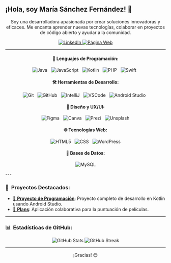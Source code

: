 ## ¡Hola, soy María Sánchez Fernández! 👋
<div align="center">
  <p>Soy una desarrolladora apasionada por crear soluciones innovadoras y eficaces. Me encanta aprender nuevas tecnologías, colaborar en proyectos de código abierto y ayudar a la comunidad.</p>
  
  <!-- LinkedIn Badge -->
  <a href="https://www.linkedin.com/in/mariasanchezfernandez/" target="_blank">
    <img src="https://img.shields.io/badge/LinkedIn-0077B5?style=for-the-badge&logo=linkedin&logoColor=white" alt="LinkedIn" />
  </a>
  
  <!-- Website Badge -->
  <a href="https://www.mariasanchezfdez.es/" target="_blank">
    <img src="https://img.shields.io/badge/Página_Web-yellow?style=for-the-badge&logo=medium&logoColor=white" alt="Página Web" />
  </a>
</div>

---

#### <div align="center">🚀 Lenguajes de Programación:</div>
<p align="center">
  <img src="https://img.shields.io/badge/Java-F80000?style=for-the-badge&logo=oracle&logoColor=white" alt="Java" />&nbsp;&nbsp;
  <img src="https://img.shields.io/badge/JavaScript-323330?style=for-the-badge&logo=javascript&logoColor=F7DF1E" alt="JavaScript" />&nbsp;&nbsp;
  <img src="https://img.shields.io/badge/Kotlin-B125EA?style=for-the-badge&logo=kotlin&logoColor=white" alt="Kotlin" />&nbsp;&nbsp;
  <img src="https://img.shields.io/badge/PHP-777BB4?style=for-the-badge&logo=php&logoColor=white" alt="PHP" />&nbsp;&nbsp;
  <img src="https://img.shields.io/badge/Swift-FA7343?style=for-the-badge&logo=swift&logoColor=white" alt="Swift" />&nbsp;&nbsp;
</p>

#### <div align="center">🛠️ Herramientas de Desarrollo:</div>
<p align="center">
  <img src="https://img.shields.io/badge/Git-F05032?style=for-the-badge&logo=git&logoColor=white" alt="Git" />&nbsp;&nbsp;
  <img src="https://img.shields.io/badge/github-181717?style=for-the-badge&logo=github&logoColor=white" alt="GitHub" />&nbsp;&nbsp;
  <img src="https://img.shields.io/badge/IntelliJ_IDEA-000000.svg?style=for-the-badge&logo=intellij-idea&logoColor=white" alt="IntelliJ" />&nbsp;&nbsp;
  <img src="https://img.shields.io/badge/VSCode-0078D4?style=for-the-badge&logo=visual%20studio%20code&logoColor=white" alt="VSCode" />&nbsp;&nbsp;
  <img src="https://img.shields.io/badge/Android_Studio-3DDC84?style=for-the-badge&logo=android-studio&logoColor=white" alt="Android Studio" />&nbsp;&nbsp;
</p>

#### <div align="center">🎨 Diseño y UX/UI:</div>
<p align="center">
  <img src="https://img.shields.io/badge/Figma-F24E1E?style=for-the-badge&logo=figma&logoColor=white" alt="Figma" />&nbsp;&nbsp;
  <img src="https://img.shields.io/badge/Canva-%2300C4CC.svg?style=for-the-badge&logo=Canva&logoColor=white" alt="Canva" />&nbsp;&nbsp;
  <img src="https://img.shields.io/badge/Prezi-3181FF?style=for-the-badge&logo=prezi&logoColor=white" alt="Prezi" />&nbsp;&nbsp;
  <img src="https://img.shields.io/badge/Unsplash-000000?style=for-the-badge&logo=Unsplash&logoColor=white" alt="Unsplash" />
</p>

#### <div align="center">🌐 Tecnologías Web:</div>
<p align="center">
  <img src="https://img.shields.io/badge/HTML5-E34F26?style=for-the-badge&logo=html5&logoColor=white" alt="HTML5" />&nbsp;&nbsp;
  <img src="https://img.shields.io/badge/CSS3-1572B6?style=for-the-badge&logo=css3&logoColor=white" alt="CSS" />&nbsp;&nbsp;
  <img src="https://img.shields.io/badge/WordPress-21759B?style=for-the-badge&logo=wordpress&logoColor=white" alt="WordPress" />
</p>

#### <div align="center">💾 Bases de Datos:</div>
<p align="center">
  <img src="https://img.shields.io/badge/MySQL-005C84?style=for-the-badge&logo=mysql&logoColor=white" alt="MySQL" />
</p>
---


### 🌟 &nbsp;Proyectos Destacados:

- [🚀 **Proyecto de Programación**](https://github.com/MariaSanchezFernandez/proyectoProgramacion): Proyecto completo de desarrollo en Kotlin usando Android Studio.
- [🔧 **Plans**](https://github.com/devJuanMartinez/Plans): Aplicación colaborativa para la puntuación de películas.


---

### 📊 &nbsp;Estadísticas de GitHub:

<p align="center">
  <img src="https://github-readme-stats.vercel.app/api?username=MariaSanchezFernandez&show_icons=true&theme=radical" alt="GitHub Stats" />
  <img src="https://github-readme-streak-stats.herokuapp.com/?user=MariaSanchezFernandez&theme=radical" alt="GitHub Streak" />
</p>

---

<div align="center">
  ¡Gracias! 😊
</div>
<!--
**MariaSanchezFernandez/MariaSanchezFernandez** is a ✨ _special_ ✨ repository because its `README.md` (this file) appears on your GitHub profile.

Here are some ideas to get you started:

- 🔭 I’m currently working on ...
- 🌱 I’m currently learning ...
- 👯 I’m looking to collaborate on ...
- 🤔 I’m looking for help with ...
- 💬 Ask me about ...
- 📫 How to reach me: ...
- 😄 Pronouns: ...
- ⚡ Fun fact: ...
-->
